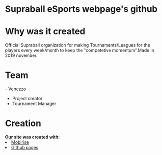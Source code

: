 # Supraball eSports webpage's github
<h1>Why was it created</h1>
Official Supraball organization for making Tournaments/Leagues for the players every week/month to keep the "competetive momentum".Made in 2019 november.
<h1>Team</h1> 
- Venezzo <ul>
<li>Project creator</li>
<li>Tournament Manager</li>
  </ul>
<h1>Creation</h1>
<b><a href="https://supraballesports.github.io/esporthome/home.html">Our</a> site was created with:</b> 
<li><a href="https://mobirise.com/">Mobirise</a></li>
<li><a href="https://pages.github.com/">Github pages</a></li>

